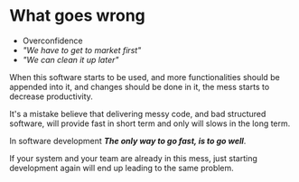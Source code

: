 #  What goes wrong

*   Overconfidence
*   *"We have to get to market first"*
*   *"We can clean it up later"*

When this software starts to be used, and more functionalities should be appended into it, and changes should be done in it, the mess starts to decrease productivity.

It's a mistake believe that delivering messy code, and bad structured software, will provide fast in short term and only will slows in the long term.

In software development ***The only way to go fast, is to go well***.

If your system and your team are already in this mess, just starting development again will end up leading to the same problem.